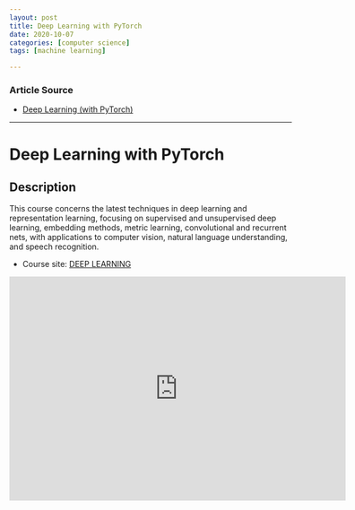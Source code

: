 ```yaml
---
layout: post
title: Deep Learning with PyTorch
date: 2020-10-07
categories: [computer science]
tags: [machine learning]

---
```


### Article Source
* [Deep Learning (with PyTorch)](https://www.youtube.com/watch?v=0bMe_vCZo30&list=PLLHTzKZzVU9eaEyErdV26ikyolxOsz6mq)

----

# Deep Learning with PyTorch

## Description

This course concerns the latest techniques in deep learning and representation learning, focusing on supervised and unsupervised deep learning, embedding methods, metric learning, convolutional and recurrent nets, with applications to computer vision, natural language understanding, and speech recognition.

* Course site: [DEEP LEARNING](https://atcold.github.io/pytorch-Deep-Learning/)

<iframe width="600" height="400" src="https://www.youtube.com/embed/0bMe_vCZo30" frameborder="0" allow="accelerometer; autoplay; clipboard-write; encrypted-media; gyroscope; picture-in-picture" allowfullscreen></iframe>